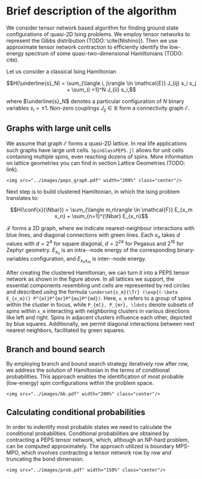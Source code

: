 # Brief description of the algorithm
We consider tensor network based algorithm for finding ground state configurations of quasi-2D Ising problems. We employ tensor networks to represent the Gibbs distribution (TODO: \cite{Nishino}). Then we use approximate tensor network contraction to efficiently identify the low-energy spectrum of some quasi-two-dimensional Hamiltonians (TODO: cite).

Let us consider a classical Ising Hamiltonian
```math
H(\underline{s}_N) =  \sum_{\langle i, j\rangle \in \mathcal{E}} J_{ij} s_i s_j + \sum_{i =1}^N J_{ii} s_i,
```
where $\underline{s}_N$ denotes a particular configuration of $N$ binary variables $s_i=\pm 1$. Non-zero couplings $J_{ij} \in \mathbb{R}$ form a connectivity graph $\mathcal{E}$.

## Graphs with large unit cells
We assume that graph $\mathcal{E}$ forms a quasi-2D lattice. In real life applications such graphs have large unit cells. `SpinGlassPEPS.jl` allows for unit cells containing multiple spins, even reaching dozens of spins. More information on lattice geometries you can find in section Lattice Geometries (TODO: link).

```@raw html
<img src="../images/peps_graph.pdf" width="200%" class="center"/>
```
Next step is to build clustered Hamiltonian, in which the Ising problem translates to:
```math
H(\conf{x}{\Nbar}) = \sum_{\langle m,n\rangle \in \mathcal{F}} E_{x_m x_n} + \sum_{n=1}^{\Nbar} E_{x_n}
```

$\mathcal{F}$ forms a 2D graph, where we indicate nearest-neighbour interactions with blue lines, and diagonal connections with green lines.
Each $x_n$ takes $d$ values with  $d=2^4$ for square diagonal, $d=2^{24}$ for Pegasus and $2^{16}$ for Zephyr geometry. 
$E_{x_n}$ is an intra--node energy of the corresponding binary-variables configuration, and $E_{x_n x_m}$ is inter--node energy.

After creating the clustered Hamiltonian, we can turn it into a PEPS tensor network as shown in the figure above. In all lattices we support, the essential components resembling unit cells are represented by red circles and described using the formula ``\underset{x_m}{\Tr} (\exp{(-\beta E_{x_m})} P^{ml}P^{mr}P^{mu}P^{md})``. Here, ``x_m`` refers to a group of spins within the cluster in focus, while ``P_{ml}, P_{mr}, \ldots`` denote subsets of spins within ``x_m`` interacting with neighboring clusters in various directions like left and right. Spins in adjacent clusters influence each other, depicted by blue squares. Additionally, we permit diagonal interactions between next nearest neighbors, facilitated by green squares.

## Branch and bound search
By employing branch and bound search strategy iteratively row after row, we address the solution of Hamiltonian in the terms of conditional probabilities. This approach enables the identification of most probable (low-energy) spin configurations within the problem space. 

```@raw html
<img src="../images/bb.pdf" width="200%" class="center"/>
```

## Calculating conditional probabilities

In order to indentify most probable states we need to calculate the conditional probabilities. Conditional probabilities are obtained by contracting a PEPS tensor network, which, although an NP-hard problem, can be computed approximately. The approach utilized is boundary MPS-MPO, which involves contracting a tensor network row by row and truncating the bond dimension.

```@raw html
<img src="../images/prob.pdf" width="150%" class="center"/>
```